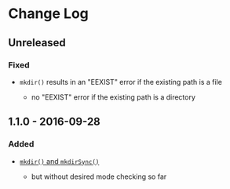 # Change Log


## Unreleased


### Fixed

-   `mkdir()` results in an "EEXIST" error if the existing path is a file

    -   no "EEXIST" error if the existing path is a directory


## 1.1.0 - 2016-09-28


### Added

-   [`mkdir()` and `mkdirSync()`](https://nodejs.org/dist/latest-v6.x/docs/api/fs.html#fs_fs_mkdir_path_mode_callback)

    -   but without desired mode checking so far

